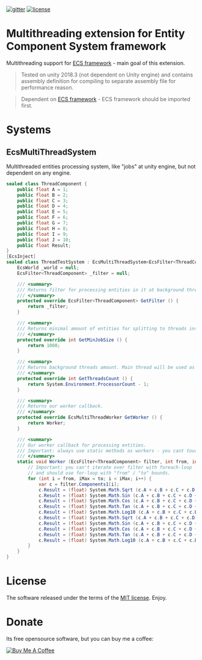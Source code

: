 [![gitter](https://img.shields.io/gitter/room/leopotam/ecs.svg)](https://gitter.im/leopotam/ecs)
[![license](https://img.shields.io/github/license/Leopotam/ecs-threads.svg)](https://github.com/Leopotam/ecs-threads/blob/develop/LICENSE)
# Multithreading extension for Entity Component System framework
Multithreading support for [ECS framework](https://github.com/Leopotam/ecs) - main goal of this extension.

> Tested on unity 2018.3 (not dependent on Unity engine) and contains assembly definition for compiling to separate assembly file for performance reason.

> Dependent on [ECS framework](https://github.com/Leopotam/ecs) - ECS framework should be imported first.

# Systems

## EcsMultiThreadSystem
Multithreaded entities processing system, like "jobs" at unity engine, but not dependent on any engine.
```csharp
sealed class ThreadComponent {
    public float A = 1;
    public float B = 2;
    public float C = 3;
    public float D = 4;
    public float E = 5;
    public float F = 6;
    public float G = 7;
    public float H = 8;
    public float I = 9;
    public float J = 10;
    public float Result;
}
[EcsInject]
sealed class ThreadTestSystem : EcsMultiThreadSystem<EcsFilter<ThreadComponent>> {
    EcsWorld _world = null;
    EcsFilter<ThreadComponent> _filter = null;

    /// <summary>
    /// Returns filter for processing entities in it at background threads.
    /// </summary>
    protected override EcsFilter<ThreadComponent> GetFilter () {
        return _filter;
    }

    /// <summary>
    /// Returns minimal amount of entities for splitting to threads instead processing in one.
    /// </summary>
    protected override int GetMinJobSize () {
        return 1000;
    }

    /// <summary>
    /// Returns background threads amount. Main thread will be used as additional worker (+1 thread).
    /// </summary>
    protected override int GetThreadsCount () {
        return System.Environment.ProcessorCount - 1;
    }

    /// <summary>
    /// Returns our worker callback.
    /// </summary>
    protected override EcsMultiThreadWorker GetWorker () {
        return Worker;
    }

    /// <summary>
    /// Our worker callback for processing entities.
    /// Important: always use static methods as workers - you cant touch any instance data except method parameters.
    /// </summary>
    static void Worker (EcsFilter<ThreadComponent> filter, int from, int to) {
        // Important: you can't iterate over filter with foreach-loop
        // and should use for-loop with "from" / "to" bounds.
        for (int i = from, iMax = to; i < iMax; i++) {
            var c = filter.Components1[i];
            c.Result = (float) System.Math.Sqrt (c.A + c.B + c.C + c.D + c.E + c.F + c.G + c.H + c.I + c.J);
            c.Result = (float) System.Math.Sin (c.A + c.B + c.C + c.D + c.E + c.F + c.G + c.H + c.I + c.J);
            c.Result = (float) System.Math.Cos (c.A + c.B + c.C + c.D + c.E + c.F + c.G + c.H + c.I + c.J);
            c.Result = (float) System.Math.Tan (c.A + c.B + c.C + c.D + c.E + c.F + c.G + c.H + c.I + c.J);
            c.Result = (float) System.Math.Log10 (c.A + c.B + c.C + c.D + c.E + c.F + c.G + c.H + c.I + c.J);
            c.Result = (float) System.Math.Sqrt (c.A + c.B + c.C + c.D + c.E + c.F + c.G + c.H + c.I + c.J);
            c.Result = (float) System.Math.Sin (c.A + c.B + c.C + c.D + c.E + c.F + c.G + c.H + c.I + c.J);
            c.Result = (float) System.Math.Cos (c.A + c.B + c.C + c.D + c.E + c.F + c.G + c.H + c.I + c.J);
            c.Result = (float) System.Math.Tan (c.A + c.B + c.C + c.D + c.E + c.F + c.G + c.H + c.I + c.J);
            c.Result = (float) System.Math.Log10 (c.A + c.B + c.C + c.D + c.E + c.F + c.G + c.H + c.I + c.J);
        }
    }
}
```

# License
The software released under the terms of the [MIT license](./LICENSE). Enjoy.

# Donate
Its free opensource software, but you can buy me a coffee:

<a href="https://www.buymeacoffee.com/leopotam" target="_blank"><img src="https://www.buymeacoffee.com/assets/img/custom_images/yellow_img.png" alt="Buy Me A Coffee" style="height: auto !important;width: auto !important;" ></a>